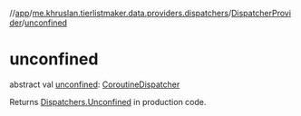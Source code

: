 //[app](../../../index.md)/[me.khruslan.tierlistmaker.data.providers.dispatchers](../index.md)/[DispatcherProvider](index.md)/[unconfined](unconfined.md)

# unconfined

abstract val [unconfined](unconfined.md): [CoroutineDispatcher](https://kotlinlang.org/api/kotlinx.coroutines/kotlinx-coroutines-core/kotlinx.coroutines/-coroutine-dispatcher/index.html)

Returns [Dispatchers.Unconfined](https://kotlinlang.org/api/kotlinx.coroutines/kotlinx-coroutines-core/kotlinx.coroutines/-dispatchers/-unconfined.html) in production code.
